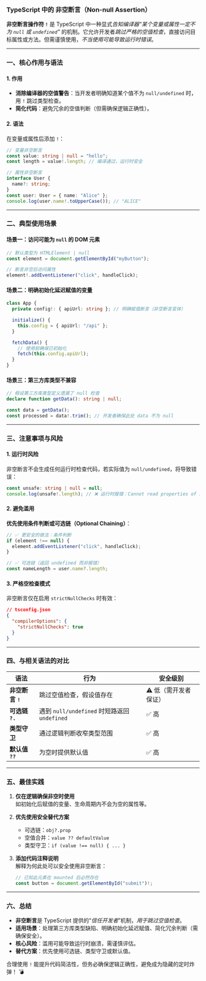 ### TypeScript 中的 **非空断言（Non-null Assertion）**  

**非空断言操作符 `!`** 是 TypeScript 中一种显式*告知编译器“某个变量或属性一定不为 `null` 或 `undefined`”* 的机制。它允许开发者*跳过严格的空值检查*，直接访问目标属性或方法。但需谨慎使用，*不当使用可能导致运行时错误*。

---

### 一、核心作用与语法

#### 1. **作用**  
- **消除编译器的空值警告**：当开发者明确知道某个值不为 `null/undefined` 时，用 `!` 跳过类型检查。
- **简化代码**：避免冗余的空值判断（但需确保逻辑正确性）。

#### 2. **语法**  
在变量或属性后添加 `!`：  
```typescript
// 变量非空断言
const value: string | null = "hello";
const length = value!.length; // 编译通过，运行时安全

// 属性非空断言
interface User {
  name?: string;
}
const user: User = { name: "Alice" };
console.log(user.name!.toUpperCase()); // "ALICE"
```

---

### 二、典型使用场景

#### 场景一：访问可能为 `null` 的 DOM 元素  
```typescript
// 默认类型为 HTMLElement | null
const element = document.getElementById("myButton");

// 断言非空后访问属性
element!.addEventListener("click", handleClick); 
```

#### 场景二：明确初始化延迟赋值的变量  
```typescript
class App {
  private config!: { apiUrl: string }; // 明确赋值断言（非空断言变体）

  initialize() {
    this.config = { apiUrl: "/api" };
  }

  fetchData() {
    // 使用前确保已初始化
    fetch(this.config.apiUrl); 
  }
}
```

#### 场景三：第三方库类型不兼容  
```typescript
// 假设第三方库类型定义遗漏了 null 检查
declare function getData(): string | null;

const data = getData(); 
const processed = data!.trim(); // 开发者确保此处 data 不为 null
```

---

### 三、注意事项与风险

#### 1. **运行时风险**  
非空断言不会生成任何运行时检查代码，若实际值为 `null/undefined`，将导致错误：  
```typescript
const unsafe: string | null = null;
console.log(unsafe!.length); // ❌ 运行时报错：Cannot read properties of null
```

#### 2. **避免滥用**  
**优先使用条件判断或可选链（Optional Chaining）**：  
```typescript
// ✅ 更安全的做法：条件判断
if (element !== null) {
  element.addEventListener("click", handleClick);
}

// ✅ 可选链（返回 undefined 而非报错）
const nameLength = user.name?.length; 
```

#### 3. **严格空检查模式**  
非空断言仅在启用 `strictNullChecks` 时有效：  
```json
// tsconfig.json
{
  "compilerOptions": {
    "strictNullChecks": true
  }
}
```

---

### 四、与相关语法的对比

| 语法                | 行为                                                                 | 安全级别         |
|---------------------|----------------------------------------------------------------------|------------------|
| **非空断言 `!`**    | 跳过空值检查，假设值存在                                             | ⚠️ 低（需开发者保证） |
| **可选链 `?.`**     | 遇到 `null/undefined` 时短路返回 `undefined`                         | ✅ 高            |
| **类型守卫**        | 通过逻辑判断收窄类型范围                                             | ✅ 高            |
| **默认值 `??`**     | 为空时提供默认值                                                     | ✅ 高            |

---

### 五、最佳实践

1. **仅在逻辑确保非空时使用**  
   如初始化后赋值的变量、生命周期内不会为空的属性等。

2. **优先使用安全替代方案**  
   - 可选链：`obj?.prop`
   - 空值合并：`value ?? defaultValue`
   - 类型守卫：`if (value !== null) { ... }`

3. **添加代码注释说明**  
   解释为何此处可以安全使用非空断言：  
   ```typescript
   // 已知此元素在 mounted 后必然存在
   const button = document.getElementById("submit")!; 
   ```

---

### 六、总结

- **非空断言**是 TypeScript 提供的“*信任开发者*”机制，*用于跳过空值检查*。
- **适用场景**：处理第三方库类型缺陷、明确初始化延迟赋值、简化冗余判断（需确保安全）。
- **核心风险**：滥用可能导致运行时崩溃，需谨慎评估。
- **替代方案**：优先使用可选链、类型守卫或默认值。  

合理使用 `!` 能提升代码简洁性，但务必确保逻辑正确性，避免成为隐藏的定时炸弹！ 💣